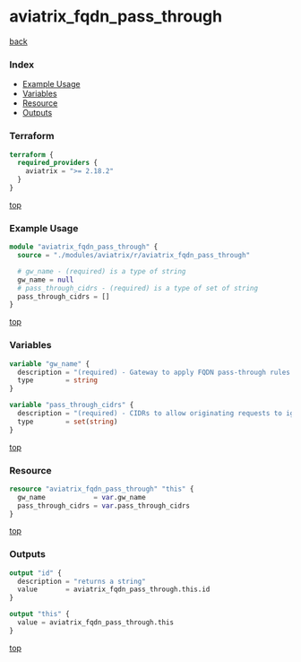 # aviatrix_fqdn_pass_through

[back](../aviatrix.md)

### Index

- [Example Usage](#example-usage)
- [Variables](#variables)
- [Resource](#resource)
- [Outputs](#outputs)

### Terraform

```terraform
terraform {
  required_providers {
    aviatrix = ">= 2.18.2"
  }
}
```

[top](#index)

### Example Usage

```terraform
module "aviatrix_fqdn_pass_through" {
  source = "./modules/aviatrix/r/aviatrix_fqdn_pass_through"

  # gw_name - (required) is a type of string
  gw_name = null
  # pass_through_cidrs - (required) is a type of set of string
  pass_through_cidrs = []
}
```

[top](#index)

### Variables

```terraform
variable "gw_name" {
  description = "(required) - Gateway to apply FQDN pass-through rules to."
  type        = string
}

variable "pass_through_cidrs" {
  description = "(required) - CIDRs to allow originating requests to ignore FQDN filtering rules."
  type        = set(string)
}
```

[top](#index)

### Resource

```terraform
resource "aviatrix_fqdn_pass_through" "this" {
  gw_name            = var.gw_name
  pass_through_cidrs = var.pass_through_cidrs
}
```

[top](#index)

### Outputs

```terraform
output "id" {
  description = "returns a string"
  value       = aviatrix_fqdn_pass_through.this.id
}

output "this" {
  value = aviatrix_fqdn_pass_through.this
}
```

[top](#index)